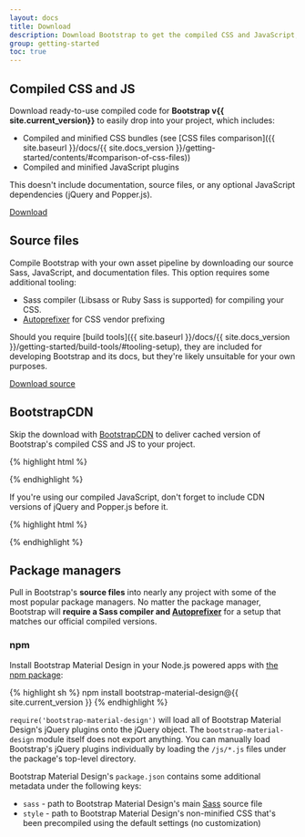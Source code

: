 ```yaml
---
layout: docs
title: Download
description: Download Bootstrap to get the compiled CSS and JavaScript, source code, or include it with your favorite package managers like npm, RubyGems, and more.
group: getting-started
toc: true
---
```


## Compiled CSS and JS

Download ready-to-use compiled code for **Bootstrap v{{ site.current_version}}** to easily drop into your project, which includes:

- Compiled and minified CSS bundles (see [CSS files comparison]({{ site.baseurl }}/docs/{{ site.docs_version }}/getting-started/contents/#comparison-of-css-files))
- Compiled and minified JavaScript plugins

This doesn't include documentation, source files, or any optional JavaScript dependencies (jQuery and Popper.js).

<a href="{{ site.download.dist }}" class="btn btn-bd-primary" onclick="ga('send', 'event', 'Getting started', 'Download', 'Download Bootstrap');">Download</a>

## Source files

Compile Bootstrap with your own asset pipeline by downloading our source Sass, JavaScript, and documentation files. This option requires some additional tooling:

- Sass compiler (Libsass or Ruby Sass is supported) for compiling your CSS.
- [Autoprefixer](https://github.com/postcss/autoprefixer) for CSS vendor prefixing

Should you require [build tools]({{ site.baseurl }}/docs/{{ site.docs_version }}/getting-started/build-tools/#tooling-setup), they are included for developing Bootstrap and its docs, but they're likely unsuitable for your own purposes.

<a href="{{ site.download.source }}" class="btn btn-bd-primary" onclick="ga('send', 'event', 'Getting started', 'Download', 'Download source');">Download source</a>

## BootstrapCDN

Skip the download with [BootstrapCDN](https://www.bootstrapcdn.com/) to deliver cached version of Bootstrap's compiled CSS and JS to your project.

{% highlight html %}
<link rel="stylesheet" href="{{ site.cdn.css }}" integrity="{{ site.cdn.css_hash }}" crossorigin="anonymous">
<script src="{{ site.cdn.js }}" integrity="{{ site.cdn.js_hash }}" crossorigin="anonymous"></script>
{% endhighlight %}

If you're using our compiled JavaScript, don't forget to include CDN versions of jQuery and Popper.js before it.

{% highlight html %}
<script src="{{ site.cdn.jquery }}" integrity="{{ site.cdn.jquery_hash }}" crossorigin="anonymous"></script>
<script src="{{ site.cdn.popper }}" integrity="{{ site.cdn.popper_hash }}" crossorigin="anonymous"></script>
{% endhighlight %}

## Package managers

Pull in Bootstrap's **source files** into nearly any project with some of the most popular package managers. No matter the package manager, Bootstrap will **require a Sass compiler and [Autoprefixer](https://github.com/postcss/autoprefixer)** for a setup that matches our official compiled versions.

### npm

Install Bootstrap Material Design in your Node.js powered apps with [the npm package](https://www.npmjs.com/package/bootstrap-material-design):

{% highlight sh %}
npm install bootstrap-material-design@{{ site.current_version }}
{% endhighlight %}

`require('bootstrap-material-design')` will load all of Bootstrap Material Design's jQuery plugins onto the jQuery object. The `bootstrap-material-design` module itself does not export anything. You can manually load Bootstrap's jQuery plugins individually by loading the `/js/*.js` files under the package's top-level directory.

Bootstrap Material Design's `package.json` contains some additional metadata under the following keys:

- `sass` - path to Bootstrap Material Design's main [Sass](http://sass-lang.com/) source file
- `style` - path to Bootstrap Material Design's non-minified CSS that's been precompiled using the default settings (no customization)


<!--- ### RubyGems --->

<!--- Install Bootstrap in your Ruby apps using [Bundler](https://bundler.io/) (**recommended**) and [RubyGems](https://rubygems.org/) by adding the following line to your [`Gemfile`](https://bundler.io/gemfile.html): --->

<!--- {% highlight ruby %} --->
<!--- gem 'bootstrap', '~> {{ site.current_ruby_version }}' --->
<!--- {% endhighlight %} --->

<!--- Alternatively, if you're not using Bundler, you can install the gem by running this command: --->

<!--- {% highlight sh %} --->
<!--- gem install bootstrap -v {{ site.current_version }} --->
<!--- {% endhighlight %} --->

<!--- [See the gem's README](https://github.com/twbs/bootstrap-rubygem/blob/master/README.md) for further details. --->

<!--- ### Composer --->

<!--- You can also install and manage Bootstrap's Sass and JavaScript using [Composer](https://getcomposer.org/): --->

<!--- {% highlight sh %} --->
<!--- composer require twbs/bootstrap:{{ site.current_version }} --->
<!--- {% endhighlight %} --->

<!--- ### NuGet --->

<!--- If you develop in .NET, you can also install and manage Bootstrap's [CSS](https://www.nuget.org/packages/bootstrap/) or [Sass](https://www.nuget.org/packages/bootstrap.sass/) and JavaScript using [NuGet](https://www.nuget.org/): --->

<!--- {% highlight powershell %} --->
<!--- Install-Package bootstrap --->
<!--- {% endhighlight %} --->

<!--- {% highlight powershell %} --->
<!--- Install-Package bootstrap.sass --->
<!--- {% endhighlight %} --->

